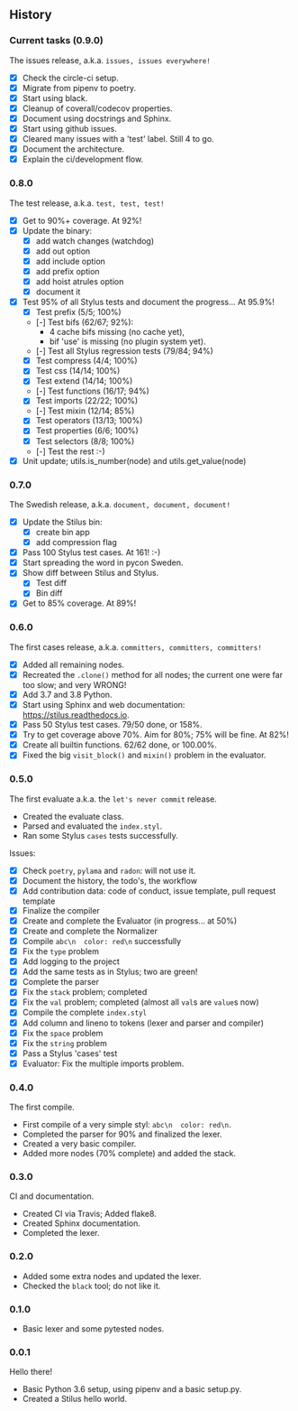## History

### Current tasks (0.9.0)

The issues release, a.k.a. `issues, issues everywhere!`

 - [x] Check the circle-ci setup.
 - [x] Migrate from pipenv to poetry.
 - [x] Start using black.
 - [x] Cleanup of coverall/codecov properties.
 - [x] Document using docstrings and Sphinx.
 - [x] Start using github issues.
 - [x] Cleared many issues with a 'test' label.  Still 4 to go.
 - [x] Document the architecture.
 - [x] Explain the ci/development flow.

### 0.8.0

The test release, a.k.a. `test, test, test!`

 - [x] Get to 90%+ coverage.  At 92%!
 - [x] Update the binary:
    - [x] add watch changes (watchdog)
    - [x] add out option
    - [x] add include option
    - [x] add prefix option
    - [x] add hoist atrules option
    - [x] document it
 - [x] Test 95% of all Stylus tests and document the progress...  At 95.9%!
     - [x] Test prefix (5/5; 100%)
     - [-] Test bifs (62/67; 92%):
         - 4 cache bifs missing (no cache yet), 
         - bif 'use' is missing (no plugin system yet).
     - [-] Test all Stylus regression tests (79/84; 94%)
     - [x] Test compress (4/4; 100%)
     - [x] Test css (14/14; 100%)
     - [x] Test extend (14/14; 100%)
     - [-] Test functions (16/17; 94%)
     - [x] Test imports (22/22; 100%)
     - [-] Test mixin (12/14; 85%)
     - [x] Test operators (13/13; 100%)
     - [x] Test properties (6/6; 100%)
     - [x] Test selectors (8/8; 100%) 
     - [-] Test the rest :-)
 - [x] Unit update; utils.is_number(node) and utils.get_value(node)

### 0.7.0

The Swedish release, a.k.a. `document, document, document!`

 - [x] Update the Stilus bin:
   - [x] create bin app
   - [x] add compression flag
 - [x] Pass 100 Stylus test cases.  At 161!  :-)
 - [x] Start spreading the word in pycon Sweden.
 - [x] Show diff between Stilus and Stylus.
   - [x] Test diff
   - [x] Bin diff
 - [x] Get to 85% coverage.  At 89%!

### 0.6.0

The first cases release, a.k.a. `committers, committers, committers!`

 - [x] Added all remaining nodes.
 - [x] Recreated the `.clone()` method for all nodes; the current one were far too slow; and very WRONG!
 - [x] Add 3.7 and 3.8 Python.
 - [x] Start using Sphinx and web documentation: https://stilus.readthedocs.io.
 - [x] Pass 50 Stylus test cases.  79/50 done, or 158%.
 - [x] Try to get coverage above 70%. Aim for 80%; 75% will be fine.  At 82%!
 - [x] Create all builtin functions. 62/62 done, or 100.00%.
 - [x] Fixed the big `visit_block()` and `mixin()` problem in the evaluator.

### 0.5.0 

The first evaluate a.k.a. the `let's never commit` release.

 - Created the evaluate class.
 - Parsed and evaluated the `index.styl`.
 - Ran some Stylus `cases` tests successfully.

Issues:
 
 - [x] Check `poetry`, `pylama` and `radon`: will not use it.
 - [x] Document the history, the todo's, the workflow
 - [x] Add contribution data: code of conduct, issue template, pull request template
 - [x] Finalize the compiler
 - [x] Create and complete the Evaluator (in progress... at 50%)
 - [x] Create and complete the Normalizer
 - [x] Compile `abc\n  color: red\n` successfully
 - [x] Fix the `type` problem
 - [x] Add logging to the project
 - [x] Add the same tests as in Stylus; two are green!
 - [x] Complete the parser
 - [x] Fix the `stack` problem; completed
 - [x] Fix the `val` problem; completed (almost all `val`s are `value`s now)
 - [x] Compile the complete `index.styl`
 - [x] Add column and lineno to tokens (lexer and parser and compiler)
 - [x] Fix the `space` problem
 - [x] Fix the `string` problem
 - [x] Pass a Stylus 'cases' test
 - [x] Evaluator: Fix the multiple imports problem.

### 0.4.0 

The first compile.

 - First compile of a very simple styl: `abc\n  color: red\n`.
 - Completed the parser for 90% and finalized the lexer.
 - Created a very basic compiler.
 - Added more nodes (70% complete) and added the stack.

### 0.3.0

CI and documentation.

 - Created CI via Travis; Added flake8.
 - Created Sphinx documentation.
 - Completed the lexer.

### 0.2.0

 - Added some extra nodes and updated the lexer.
 - Checked the `black` tool; do not like it.
 
### 0.1.0

 - Basic lexer and some pytested nodes.

### 0.0.1

Hello there!

 - Basic Python 3.6 setup, using pipenv and a basic setup.py.
 - Created a Stilus hello world.